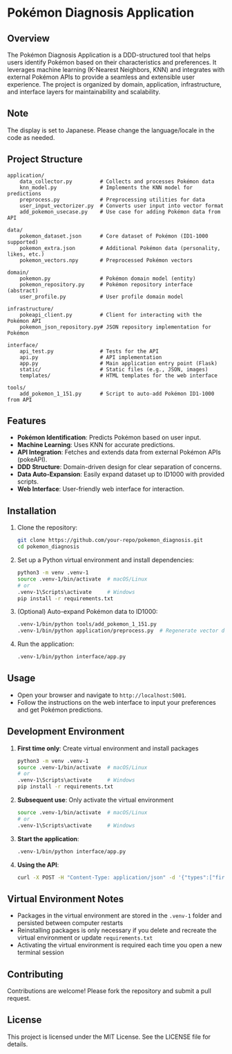 # Pokémon Diagnosis Application

## Overview
The Pokémon Diagnosis Application is a DDD-structured tool that helps users identify Pokémon based on their characteristics and preferences. It leverages machine learning (K-Nearest Neighbors, KNN) and integrates with external Pokémon APIs to provide a seamless and extensible user experience. The project is organized by domain, application, infrastructure, and interface layers for maintainability and scalability.

## Note
The display is set to Japanese. Please change the language/locale in the code as needed.

## Project Structure

```
application/
    data_collector.py         # Collects and processes Pokémon data
    knn_model.py              # Implements the KNN model for predictions
    preprocess.py             # Preprocessing utilities for data
    user_input_vectorizer.py  # Converts user input into vector format
    add_pokemon_usecase.py    # Use case for adding Pokémon data from API

data/
    pokemon_dataset.json      # Core dataset of Pokémon (ID1-1000 supported)
    pokemon_extra.json        # Additional Pokémon data (personality, likes, etc.)
    pokemon_vectors.npy       # Preprocessed Pokémon vectors

domain/
    pokemon.py                # Pokémon domain model (entity)
    pokemon_repository.py     # Pokémon repository interface (abstract)
    user_profile.py           # User profile domain model

infrastructure/
    pokeapi_client.py         # Client for interacting with the Pokémon API
    pokemon_json_repository.py# JSON repository implementation for Pokémon

interface/
    api_test.py               # Tests for the API
    api.py                    # API implementation
    app.py                    # Main application entry point (Flask)
    static/                   # Static files (e.g., JSON, images)
    templates/                # HTML templates for the web interface

tools/
    add_pokemon_1_151.py      # Script to auto-add Pokémon ID1-1000 from API
```

## Features
- **Pokémon Identification**: Predicts Pokémon based on user input.
- **Machine Learning**: Uses KNN for accurate predictions.
- **API Integration**: Fetches and extends data from external Pokémon APIs (pokeAPI).
- **DDD Structure**: Domain-driven design for clear separation of concerns.
- **Data Auto-Expansion**: Easily expand dataset up to ID1000 with provided scripts.
- **Web Interface**: User-friendly web interface for interaction.

## Installation

1. Clone the repository:
   ```bash
   git clone https://github.com/your-repo/pokemon_diagnosis.git
   cd pokemon_diagnosis
   ```

2. Set up a Python virtual environment and install dependencies:
   ```bash
   python3 -m venv .venv-1
   source .venv-1/bin/activate  # macOS/Linux
   # or
   .venv-1\Scripts\activate     # Windows
   pip install -r requirements.txt
   ```

3. (Optional) Auto-expand Pokémon data to ID1000:
   ```bash
   .venv-1/bin/python tools/add_pokemon_1_151.py
   .venv-1/bin/python application/preprocess.py  # Regenerate vector data
   ```

4. Run the application:
   ```bash
   .venv-1/bin/python interface/app.py
   ```

## Usage
- Open your browser and navigate to `http://localhost:5001`.
- Follow the instructions on the web interface to input your preferences and get Pokémon predictions.

## Development Environment

1. **First time only**: Create virtual environment and install packages
   ```bash
   python3 -m venv .venv-1
   source .venv-1/bin/activate  # macOS/Linux
   # or
   .venv-1\Scripts\activate     # Windows
   pip install -r requirements.txt
   ```

2. **Subsequent use**: Only activate the virtual environment
   ```bash
   source .venv-1/bin/activate  # macOS/Linux
   # or
   .venv-1\Scripts\activate     # Windows
   ```

3. **Start the application**:
   ```bash
   .venv-1/bin/python interface/app.py
   ```

4. **Using the API**:
   ```bash
   curl -X POST -H "Content-Type: application/json" -d '{"types":["fire"], "personality":"おだやか"}' http://localhost:5001/diagnose
   ```

## Virtual Environment Notes
- Packages in the virtual environment are stored in the `.venv-1` folder and persisted between computer restarts
- Reinstalling packages is only necessary if you delete and recreate the virtual environment or update `requirements.txt`
- Activating the virtual environment is required each time you open a new terminal session

## Contributing
Contributions are welcome! Please fork the repository and submit a pull request.

## License
This project is licensed under the MIT License. See the LICENSE file for details.
